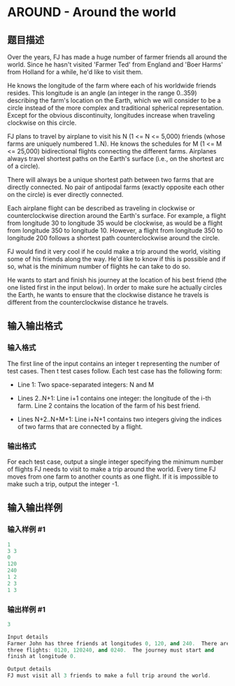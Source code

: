 # AROUND - Around the world

## 题目描述

Over the years, FJ has made a huge number of farmer friends all around the world. Since he hasn't visited 'Farmer Ted' from England and 'Boer Harms' from Holland for a while, he'd like to visit them.

He knows the longitude of the farm where each of his worldwide friends resides. This longitude is an angle (an integer in the range 0..359) describing the farm's location on the Earth, which we will consider to be a circle instead of the more complex and traditional spherical representation. Except for the obvious discontinuity, longitudes increase when traveling clockwise on this circle.

FJ plans to travel by airplane to visit his N (1 <= N <= 5,000) friends (whose farms are uniquely numbered 1..N). He knows the schedules for M (1 <= M <= 25,000) bidirectional flights connecting the different farms. Airplanes always travel shortest paths on the Earth's surface (i.e., on the shortest arc of a circle).

There will always be a unique shortest path between two farms that are directly connected. No pair of antipodal farms (exactly opposite each other on the circle) is ever directly connected.

Each airplane flight can be described as traveling in clockwise or counterclockwise direction around the Earth's surface. For example, a flight from longitude 30 to longitude 35 would be clockwise, as would be a flight from longitude 350 to longitude 10. However, a flight from longitude 350 to longitude 200 follows a shortest path counterclockwise around the circle.

FJ would find it very cool if he could make a trip around the world, visiting some of his friends along the way. He'd like to know if this is possible and if so, what is the minimum number of flights he can take to do so.

He wants to start and finish his journey at the location of his best friend (the one listed first in the input below). In order to make sure he actually circles the Earth, he wants to ensure that the clockwise distance he travels is different from the counterclockwise distance he travels.

## 输入输出格式

### 输入格式

 The first line of the input contains an integer t representing the number of test cases. Then t test cases follow. Each test case has the following form:

- Line 1: Two space-separated integers: N and M

- Lines 2..N+1: Line i+1 contains one integer: the longitude of the i-th farm. Line 2 contains the location of the farm of his best friend.

- Lines N+2..N+M+1: Line i+N+1 contains two integers giving the indices of two farms that are connected by a flight.

### 输出格式

For each test case, output a single integer specifying the minimum number of flights FJ needs to visit to make a trip around the world. Every time FJ moves from one farm to another counts as one flight. If it is impossible to make such a trip, output the integer -1.

## 输入输出样例

### 输入样例 #1

```cpp
1
3 3
0
120
240
1 2
2 3
1 3
```


### 输出样例 #1

```cpp
3

Input details
Farmer John has three friends at longitudes 0, 120, and 240.  There are
three flights: 0120, 120240, and 0240.  The journey must start and
finish at longitude 0.

Output details
FJ must visit all 3 friends to make a full trip around the world.
```


